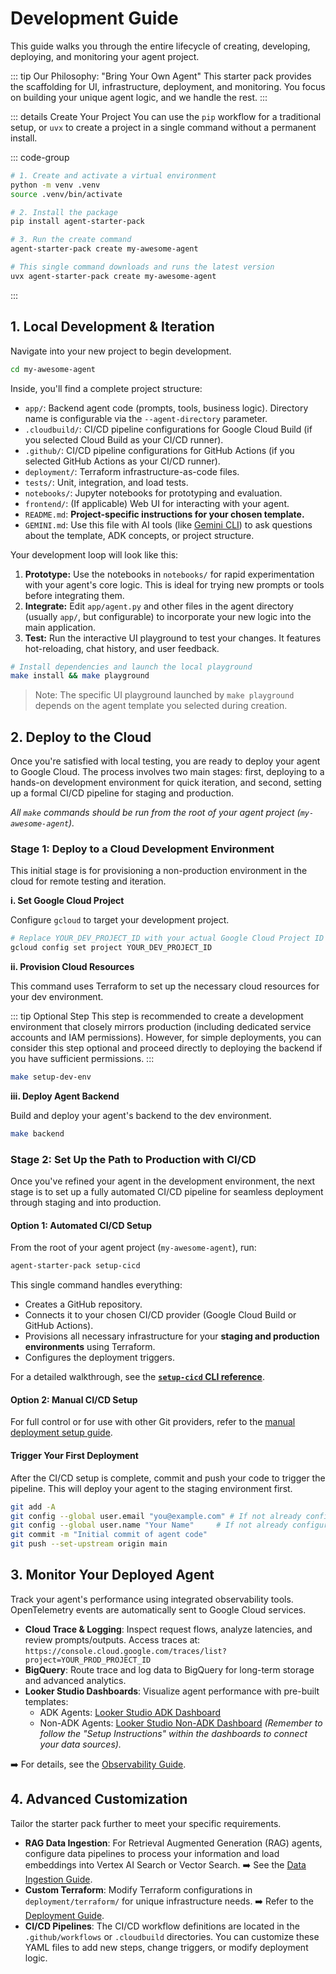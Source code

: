 # Development Guide

This guide walks you through the entire lifecycle of creating, developing, deploying, and monitoring your agent project.

::: tip Our Philosophy: "Bring Your Own Agent"
This starter pack provides the scaffolding for UI, infrastructure, deployment, and monitoring. You focus on building your unique agent logic, and we handle the rest.
:::

::: details Create Your Project
You can use the `pip` workflow for a traditional setup, or `uvx` to create a project in a single command without a permanent install.

::: code-group
```bash [pip]
# 1. Create and activate a virtual environment
python -m venv .venv
source .venv/bin/activate

# 2. Install the package
pip install agent-starter-pack

# 3. Run the create command
agent-starter-pack create my-awesome-agent
```

```bash [⚡ uvx]
# This single command downloads and runs the latest version
uvx agent-starter-pack create my-awesome-agent
```
:::

## 1. Local Development & Iteration

Navigate into your new project to begin development.

```bash
cd my-awesome-agent
```

Inside, you'll find a complete project structure:

*   `app/`: Backend agent code (prompts, tools, business logic). Directory name is configurable via the `--agent-directory` parameter.
*   `.cloudbuild/`: CI/CD pipeline configurations for Google Cloud Build (if you selected Cloud Build as your CI/CD runner).
*   `.github/`: CI/CD pipeline configurations for GitHub Actions (if you selected GitHub Actions as your CI/CD runner).
*   `deployment/`: Terraform infrastructure-as-code files.
*   `tests/`: Unit, integration, and load tests.
*   `notebooks/`: Jupyter notebooks for prototyping and evaluation.
*   `frontend/`: (If applicable) Web UI for interacting with your agent.
*   `README.md`: **Project-specific instructions for your chosen template.**
*   `GEMINI.md`: Use this file with AI tools (like [Gemini CLI](https://github.com/google-gemini/gemini-cli)) to ask questions about the template, ADK concepts, or project structure.

Your development loop will look like this:

1.  **Prototype:** Use the notebooks in `notebooks/` for rapid experimentation with your agent's core logic. This is ideal for trying new prompts or tools before integrating them.
2.  **Integrate:** Edit `app/agent.py` and other files in the agent directory (usually `app/`, but configurable) to incorporate your new logic into the main application.
3.  **Test:** Run the interactive UI playground to test your changes. It features hot-reloading, chat history, and user feedback.

```bash
# Install dependencies and launch the local playground
make install && make playground
```
> Note: The specific UI playground launched by `make playground` depends on the agent template you selected during creation.

## 2. Deploy to the Cloud

Once you're satisfied with local testing, you are ready to deploy your agent to Google Cloud. The process involves two main stages: first, deploying to a hands-on development environment for quick iteration, and second, setting up a formal CI/CD pipeline for staging and production.

*All `make` commands should be run from the root of your agent project (`my-awesome-agent`).*

### Stage 1: Deploy to a Cloud Development Environment

This initial stage is for provisioning a non-production environment in the cloud for remote testing and iteration.

**i. Set Google Cloud Project**

Configure `gcloud` to target your development project.
```bash
# Replace YOUR_DEV_PROJECT_ID with your actual Google Cloud Project ID
gcloud config set project YOUR_DEV_PROJECT_ID
```

**ii. Provision Cloud Resources**

This command uses Terraform to set up the necessary cloud resources for your dev environment.

::: tip Optional Step
This step is recommended to create a development environment that closely mirrors production (including dedicated service accounts and IAM permissions). However, for simple deployments, you can consider this step optional and proceed directly to deploying the backend if you have sufficient permissions.
:::

```bash
make setup-dev-env
```

**iii. Deploy Agent Backend**

Build and deploy your agent's backend to the dev environment.
```bash
make backend
```

### Stage 2: Set Up the Path to Production with CI/CD

Once you've refined your agent in the development environment, the next stage is to set up a fully automated CI/CD pipeline for seamless deployment through staging and into production.

#### Option 1: Automated CI/CD Setup

From the root of your agent project (`my-awesome-agent`), run:
```bash
agent-starter-pack setup-cicd
```
This single command handles everything:
- Creates a GitHub repository.
- Connects it to your chosen CI/CD provider (Google Cloud Build or GitHub Actions).
- Provisions all necessary infrastructure for your **staging and production environments** using Terraform.
- Configures the deployment triggers.

For a detailed walkthrough, see the [**`setup-cicd` CLI reference**](../cli/setup_cicd).

#### Option 2: Manual CI/CD Setup

For full control or for use with other Git providers, refer to the [manual deployment setup guide](./deployment.md).

#### Trigger Your First Deployment

After the CI/CD setup is complete, commit and push your code to trigger the pipeline. This will deploy your agent to the staging environment first.
```bash
git add -A
git config --global user.email "you@example.com" # If not already configured
git config --global user.name "Your Name"     # If not already configured
git commit -m "Initial commit of agent code"
git push --set-upstream origin main
```


## 3. Monitor Your Deployed Agent

Track your agent's performance using integrated observability tools. OpenTelemetry events are automatically sent to Google Cloud services.

*   **Cloud Trace & Logging**: Inspect request flows, analyze latencies, and review prompts/outputs. Access traces at: `https://console.cloud.google.com/traces/list?project=YOUR_PROD_PROJECT_ID`
*   **BigQuery**: Route trace and log data to BigQuery for long-term storage and advanced analytics.
*   **Looker Studio Dashboards**: Visualize agent performance with pre-built templates:
    *   ADK Agents: [Looker Studio ADK Dashboard](https://lookerstudio.google.com/c/reporting/46b35167-b38b-4e44-bd37-701ef4307418/page/tEnnC)
    *   Non-ADK Agents: [Looker Studio Non-ADK Dashboard](https://lookerstudio.google.com/c/reporting/fa742264-4b4b-4c56-81e6-a667dd0f853f/page/tEnnC)
    *(Remember to follow the "Setup Instructions" within the dashboards to connect your data sources).*

➡️ For details, see the [Observability Guide](./observability.md).

## 4. Advanced Customization

Tailor the starter pack further to meet your specific requirements.

*   **RAG Data Ingestion**: For Retrieval Augmented Generation (RAG) agents, configure data pipelines to process your information and load embeddings into Vertex AI Search or Vector Search.
    ➡️ See the [Data Ingestion Guide](./data-ingestion.md).
*   **Custom Terraform**: Modify Terraform configurations in `deployment/terraform/` for unique infrastructure needs.
    ➡️ Refer to the [Deployment Guide](./deployment.md).
*   **CI/CD Pipelines**: The CI/CD workflow definitions are located in the `.github/workflows` or `.cloudbuild` directories. You can customize these YAML files to add new steps, change triggers, or modify deployment logic.
